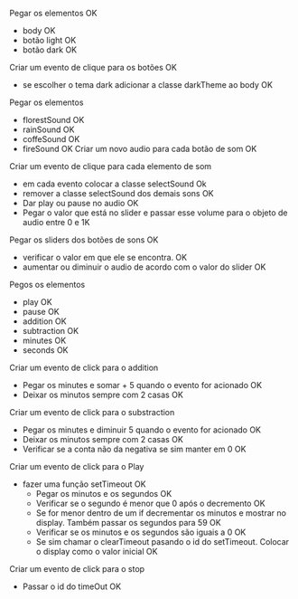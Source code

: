 Pegar os elementos OK

- body OK
- botão light OK
- botão dark OK

Criar um evento de clique para os botões OK

- se escolher o tema dark adicionar a classe darkTheme ao body OK

Pegar os elementos

- florestSound OK
- rainSound OK
- coffeSound OK
- fireSound OK
  Criar um novo audio para cada botão de som OK

Criar um evento de clique para cada elemento de som

- em cada evento colocar a classe selectSound Ok
- remover a classe selectSound dos demais sons OK
- Dar play ou pause no audio OK
- Pegar o valor que está no slider e passar esse volume para o objeto de audio entre 0 e 1K

Pegar os sliders dos botões de sons OK

- verificar o valor em que ele se encontra. OK
- aumentar ou diminuir o audio de acordo com o valor do slider OK

Pegos os elementos

- play OK
- pause OK
- addition OK
- subtraction OK
- minutes OK
- seconds OK

Criar um evento de click para o addition

- Pegar os minutes e somar + 5 quando o evento for acionado OK
- Deixar os minutos sempre com 2 casas OK

Criar um evento de click para o substraction

- Pegar os minutes e diminuir 5 quando o evento for acionado OK
- Deixar os minutos sempre com 2 casas OK
- Verificar se a conta não da negativa se sim manter em 0 OK

Criar um evento de click para o Play

- fazer uma função setTimeout OK
  - Pegar os minutos e os segundos OK
  - Verificar se o segundo é menor que 0 após o decremento OK
  - Se for menor dentro de um if decrementar os minutos e mostrar no display. Também passar os segundos para 59 OK
  - Verificar se os minutos e os segundos são iguais a 0 OK
  - Se sim chamar o clearTimeout pasando o id do setTimeout. Colocar o display como o valor inicial OK

Criar um evento de click para o stop

- Passar o id do timeOut OK
